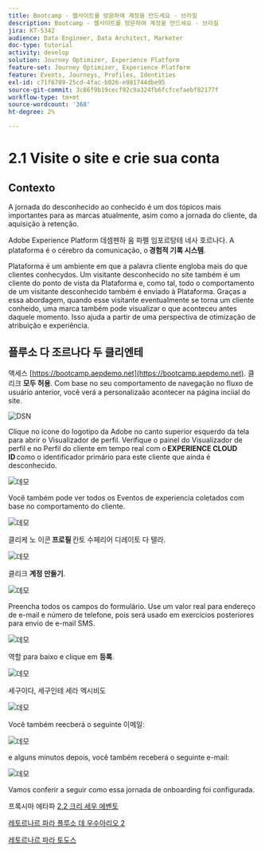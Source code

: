 ```yaml
---
title: Bootcamp - 웹사이트를 방문하여 계정을 만드세요 - 브라질
description: Bootcamp - 웹사이트를 방문하여 계정을 만드세요 - 브라질
jira: KT-5342
audience: Data Engineer, Data Architect, Marketer
doc-type: tutorial
activity: develop
solution: Journey Optimizer, Experience Platform
feature-set: Journey Optimizer, Experience Platform
feature: Events, Journeys, Profiles, Identities
exl-id: c71f6789-25cd-4fac-b026-e981744dbe95
source-git-commit: 3c86f9b19cecf92c9a324fb6fcfcefaebf82177f
workflow-type: tm+mt
source-wordcount: '368'
ht-degree: 2%

---
```


# 2.1 Visite o site e crie sua conta

## Contexto

A jornada do desconhecido ao conhecido é um dos tópicos mais importantes para as marcas atualmente, asim como a jornada do cliente, da aquisição à retenção.

Adobe Experience Platform 데셈펜하 움 파펠 임포르탕테 네사 호르나다. A plataforma é o cérebro da comunicação, o **경험적 기록 시스템**.

Plataforma é um ambiente em que a palavra cliente engloba mais do que clientes conhecydos. Um visitante desconhecido no site também é um cliente do ponto de vista da Plataforma e, como tal, todo o comportamento de um visitante desconhecido também é enviado à Plataforma. Graças a essa abordagem, quando esse visitante eventualmente se torna um cliente conheido, uma marca também pode visualizar o que aconteceu antes daquele momento. Isso ajuda a partir de uma perspectiva de otimização de atribuição e experiência.

## 플루소 다 조르나다 두 클리엔테

액세스 [https://bootcamp.aepdemo.net](https://bootcamp.aepdemo.net). 클리크 **모두 허용**. Com base no seu comportamento de navegação no fluxo de usuário anterior, você verá a personalizaão acontecer na página inciial do site.

![DSN](./images/web8.png)

Clique no ícone do logotipo da Adobe no canto superior esquerdo da tela para abrir o Visualizador de perfil. Verifique o painel do Visualizador de perfil e no Perfil do cliente em tempo real com o **EXPERIENCE CLOUD ID** como o identificador primário para este cliente que ainda é desconhecido.

![데모](./images/pv1.png)

Você também pode ver todos os Eventos de experiencia coletados com base no comportamento do cliente.

![데모](./images/pv3.png)

클리케 노 이콘 **프로필** 칸토 수페리어 디레이토 다 텔라.

![데모](./images/pv4.png)

클리크 **계정 만들기**.

![데모](./images/pv5.png)

Preencha todos os campos do formulário. Use um valor real para endereço de e-mail e número de telefone, pois será usado em exercícios posteriores para envio de e-mail SMS.

![데모](./images/pv7.png)

역할 para baixo e clique em **등록**.

![데모](./images/pv8.png)

세구이다, 세구인테 세라 엑시비도

![데모](./images/pv9.png)

Você também reecberá o seguinte 이메일:

![데모](./images/pv10.png)

e alguns minutos depois, você também receberá o seguinte e-mail:

![데모](./images/pv11.png)

Vamos conferir a seguir como essa jornada de onboarding foi configurada.

프록시마 에타파 [2.2 크리 세우 에벤토](./ex2.md)

[레토르나르 파라 플루소 데 우수아리오 2](./uc2.md)

[레토르나르 파라 토도스](../../overview.md)
